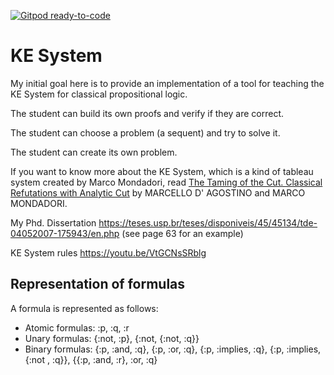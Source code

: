 [![Gitpod ready-to-code](https://img.shields.io/badge/Gitpod-ready--to--code-blue?logo=gitpod)](https://gitpod.io/#https://github.com/adolfont/ke_system)

# KE System

My initial goal here is to provide an implementation of a tool for teaching the KE System for classical propositional logic.

The student can build its own proofs and verify if they are correct.

The student can choose a problem (a sequent) and try to solve it.

The student can create its own problem. 

If you want to know more about the KE System, which is a kind of tableau system created by Marco Mondadori, read [
The Taming of the Cut. Classical Refutations with Analytic Cut](https://www.researchgate.net/profile/Marcello_DAgostino/publication/31089377_The_Taming_of_the_Cut_Classical_Refutations_with_Analytic_Cut/links/004635276879db86c1000000/The-Taming-of-the-Cut-Classical-Refutations-with-Analytic-Cut.pdf) by  MARCELLO D' AGOSTINO and MARCO MONDADORI.

My Phd. Dissertation https://teses.usp.br/teses/disponiveis/45/45134/tde-04052007-175943/en.php (see page 63 for an example)

KE System rules https://youtu.be/VtGCNsSRblg


## Representation of formulas

A formula is represented as follows:

- Atomic formulas: :p, :q, :r
- Unary formulas: {:not, :p}, {:not, {:not, :q}}
- Binary formulas: {:p, :and, :q}, {:p, :or, :q}, {:p, :implies, :q}, {:p, :implies, {:not , :q}}, {{:p, :and, :r}, :or, :q}




